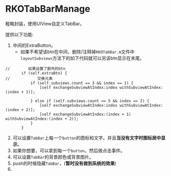 # RKOTabBarManage
粗略封装，使用UIView自定义TabBar。

提供以下功能:
1. 中间的ExtraButton。
    - 如果不希望该btn在中间，删除/注释掉`RKOTabBar.m`文件中`layoutSubviews`方法下的如下代码就可以另该btn显示在末尾。
 ```objc
//        如果设置了额外的btn
        if (self.extraBtn) {
//            交换元素
            if (self.subviews.count == 3 && index == 1) {
                [self exchangeSubviewAtIndex:index withSubviewAtIndex:(index + 1)];

            } else if (self.subviews.count == 5 && index == 2) {
                [self exchangeSubviewAtIndex:index withSubviewAtIndex:(index + 2)];
                [self exchangeSubviewAtIndex:(index + 1) withSubviewAtIndex:(index + 2)];
            }
        }
```
2. 可以设置`TabBar`上每一个`button`的图标和文字。并且**当没有文字时图标居中显示**。
3. 如果你想要，可以拿到每一个`button`，然后做点击事件。
4. 可以设置`TabBar`的背景颜色或背景图片。
4. push的时候隐藏`TabBar`，(**暂时没有做到系统的效果**)
5. 


